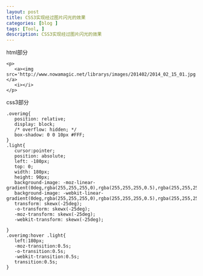 ```yaml
---
layout: post
title: CSS3实现经过图片闪光的效果
categories: [blog ]
tags: [Tool, ]
description: CSS3实现经过图片闪光的效果
---
```


html部分

	<p>
	   <a><img src='http://www.nowamagic.net/librarys/images/201402/2014_02_15_01.jpg'></a>
	   <i></i>
	</p>

css3部分

	.overimg{
	   position: relative;
	   display: block;
	   /* overflow: hidden; */
	   box-shadow: 0 0 10px #FFF;
	}
	.light{
	   cursor:pointer;
	   position: absolute;
	   left: -180px;
	   top: 0;
	   width: 180px;
	   height: 90px;
	   background-image: -moz-linear-gradient(0deg,rgba(255,255,255,0),rgba(255,255,255,0.5),rgba(255,255,255,0));
	   background-image: -webkit-linear-gradient(0deg,rgba(255,255,255,0),rgba(255,255,255,0.5),rgba(255,255,255,0));
	   transform: skewx(-25deg);
	   -o-transform: skewx(-25deg);
	   -moz-transform: skewx(-25deg);
	   -webkit-transform: skewx(-25deg);

	}
	.overimg:hover .light{
	   left:180px;
	   -moz-transition:0.5s;
	   -o-transition:0.5s;
	   -webkit-transition:0.5s;
	   transition:0.5s;
	}
